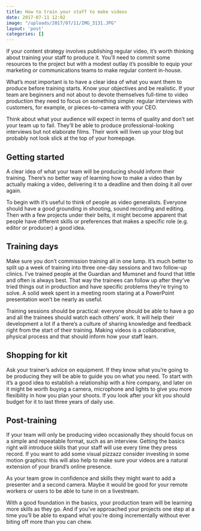 ```yaml
---
title: How to train your staff to make videos
date: 2017-07-11 12:02
image: "/uploads/2017/07/11/IMG_3131.JPG"
layout: 'post'
categories: []
---
```

If your content strategy involves publishing regular video, it’s worth thinking about training your staff to produce it. You’ll need to commit some resources to the project but with a modest outlay it’s possible to equip your marketing or communications teams to make regular content in-house.

What’s most important is to have a clear idea of what you want them to produce before training starts. Know your objectives and be realistic. If your team are beginners and not about to devote themselves full-time to video production they need to focus on something simple: regular interviews with customers, for example, or pieces-to-camera with your CEO.

Think about what your audience will expect in terms of quality and don’t set your team up to fail. They’ll be able to produce professional-looking interviews but not elaborate films. Their work will liven up your blog but probably not look slick at the top of your homepage.

## Getting started

A clear idea of what your team will be producing should inform their training. There’s no better way of learning how to make a video than by actually making a video, delivering it to a deadline and then doing it all over again.

To begin with it’s useful to think of people as video generalists. Everyone should have a good grounding in shooting, sound recording and editing. Then with a few projects under their belts, it might become apparent that people have different skills or preferences that makes a specific role (e.g. editor or producer) a good idea.

## Training days

Make sure you don’t commission training all in one lump. It’s much better to split up a week of training into three one-day sessions and two follow-up clinics. I’ve trained people at the Guardian and Mumsnet and found that little and often is always best. That way the trainees can follow up after they’ve tried things out in production and have specific problems they’re trying to solve. A solid week spent in a meeting room staring at a PowerPoint presentation won’t be nearly as useful.

Training sessions should be practical: everyone should be able to have a go and all the trainees should watch each others’ work. It will help their development a lot if a there’s a culture of sharing knowledge and feedback right from the start of their training. Making videos is a collaborative, physical process and that should inform how your staff learn.

## Shopping for kit

Ask your trainer’s advice on equipment. If they know what you’re going to be producing they will be able to guide you on what you need. To start with it’s a good idea to establish a relationship with a hire company, and later on it might be worth buying a camera, microphone and lights to give you more flexibility in how you plan your shoots. If you look after your kit you should budget for it to last three years of daily use.

## Post-training

If your team will only be producing video occasionally they should focus on a simple and repeatable format, such as an interview. Getting the basics right will introduce skills that your staff will use every time they press record. If you want to add some visual pizzazz consider investing in some motion graphics: this will also help to make sure your videos are a natural extension of your brand’s online presence.

As your team grow in confidence and skills they might want to add a presenter and a second camera. Maybe it would be good for your remote workers or users to be able to tune in on a livestream.

With a good foundation in the basics, your production team will be learning more skills as they go. And if you’ve approached your projects one step at a time you’ll be able to expand what you’re doing incrementally without ever biting off more than you can chew.